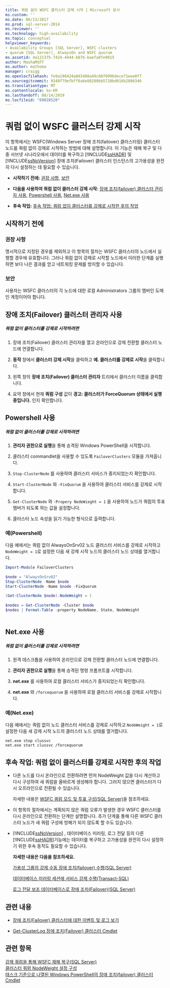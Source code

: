 ```yaml
---
title: 쿼럼 없이 WSFC 클러스터 강제 시작 | Microsoft 문서
ms.custom: ''
ms.date: 06/13/2017
ms.prod: sql-server-2014
ms.reviewer: ''
ms.technology: high-availability
ms.topic: conceptual
helpviewer_keywords:
- Availability Groups [SQL Server], WSFC clusters
- quorum [SQL Server], AlwaysOn and WSFC quorum
ms.assetid: 4a121375-7424-4444-b876-baefa8fe9015
author: MashaMSFT
ms.author: mathoma
manager: craigg
ms.openlocfilehash: fe9a196424a8d3488a49c86f0996dece71eee0f7
ms.sourcegitcommit: 9348f79efbff8a6e88209bb5720bd016b2806346
ms.translationtype: MT
ms.contentlocale: ko-KR
ms.lasthandoff: 08/14/2019
ms.locfileid: "69028528"
---
```

# <a name="force-a-wsfc-cluster-to-start-without-a-quorum"></a>쿼럼 없이 WSFC 클러스터 강제 시작
  이 항목에서는 WSFC(Windows Server 장애 조치(failover) 클러스터링) 클러스터 노드를 쿼럼 없이 강제로 시작하는 방법에 대해 설명합니다.  이 기능은 재해 복구 및 다중 서브넷 시나리오에서 데이터를 복구하고 [!INCLUDE[ssHADR](../../../includes/sshadr-md.md)] 및 [!INCLUDE[ssNoVersion](../../../includes/ssnoversion-md.md)] 장애 조치(Failover) 클러스터 인스턴스의 고가용성을 완전히 다시 설정하는 데 필요할 수 있습니다.  
  
-   **시작하기 전에:**  [권장 사항](#Recommendations), [보안](#Security)  
  
-   **다음을 사용하여 쿼럼 없이 클러스터 강제 시작:**  [장애 조치(failover) 클러스터 관리자 사용](#FailoverClusterManagerProcedure), [Powershell 사용](#PowerShellProcedure), [Net.exe 사용](#CommandPromptProcedure)  
  
-   **후속 작업:**  [후속 작업: 쿼럼 없이 클러스터를 강제로 시작한 후의 작업](#FollowUp)  
  
##  <a name="BeforeYouBegin"></a> 시작하기 전에  
  
###  <a name="Recommendations"></a> 권장 사항  
 명시적으로 지정된 경우를 제외하고 이 항목의 절차는 WSFC 클러스터의 노드에서 실행할 경우에 유효합니다.  그러나 쿼럼 없이 강제로 시작할 노드에서 이러한 단계를 실행하면 보다 나은 결과를 얻고 네트워킹 문제를 방지할 수 있습니다.  
  
###  <a name="Security"></a> 보안  
 사용자는 WSFC 클러스터의 각 노드에 대한 로컬 Administrators 그룹의 멤버인 도메인 계정이어야 합니다.  
  
##  <a name="FailoverClusterManagerProcedure"></a> 장애 조치(Failover) 클러스터 관리자 사용  
  
##### <a name="to-force-a-cluster-to-start-without-a-quorum"></a>쿼럼 없이 클러스터를 강제로 시작하려면  
  
1.  장애 조치(Failover) 클러스터 관리자를 열고 온라인으로 강제 전환할 클러스터 노드에 연결합니다.  
  
2.  **동작** 창에서 **클러스터 강제 시작**을 클릭하고 **예. 클러스터를 강제로 시작**을 클릭합니다.  
  
3.  왼쪽 창의 **장애 조치(Failover) 클러스터 관리자** 트리에서 클러스터 이름을 클릭합니다.  
  
4.  요약 창에서 현재 **쿼럼 구성** 값이  **경고: 클러스터가 ForceQuorum 상태에서 실행 중입니다.** 인지 확인합니다.  
  
##  <a name="PowerShellProcedure"></a> Powershell 사용  
  
##### <a name="to-force-a-cluster-to-start-without-a-quorum"></a>쿼럼 없이 클러스터를 강제로 시작하려면  
  
1.  **관리자 권한으로 실행**을 통해 승격된 Windows PowerShell을 시작합니다.  
  
2.  클러스터 commandlet을 사용할 수 있도록 `FailoverClusters` 모듈을 가져옵니다.  
  
3.  `Stop-ClusterNode` 를 사용하여 클러스터 서비스가 중지되었는지 확인합니다.  
  
4.  `Start-ClusterNode` 와 `-FixQuorum` 을 사용하여 클러스터 서비스를 강제로 시작합니다.  
  
5.  `Get-ClusterNode` 와 `-Propery NodeWieght = 1` 을 사용하여 노드가 쿼럼의 투표 멤버가 되도록 하는 값을 설정합니다.  
  
6.  클러스터 노드 속성을 읽기 가능한 형식으로 출력합니다.  
  
### <a name="example-powershell"></a>예(Powershell)  
 다음 예에서는 쿼럼 없이 AlwaysOnSrv02 노드 클러스터 서비스를 강제로 시작하고 `NodeWeight = 1`로 설정한 다음 새 강제 시작 노드의 클러스터 노드 상태를 열거합니다.  
  
```powershell  
Import-Module FailoverClusters  
  
$node = "AlwaysOnSrv02"  
Stop-ClusterNode -Name $node  
Start-ClusterNode -Name $node -FixQuorum  
  
(Get-ClusterNode $node).NodeWeight = 1  
  
$nodes = Get-ClusterNode -Cluster $node  
$nodes | Format-Table -property NodeName, State, NodeWeight  
  
```  
  
##  <a name="CommandPromptProcedure"></a> Net.exe 사용  
  
##### <a name="to-force-a-cluster-to-start-without-a-quorum"></a>쿼럼 없이 클러스터를 강제로 시작하려면  
  
1.  원격 데스크톱을 사용하여 온라인으로 강제 전환할 클러스터 노드에 연결합니다.  
  
2.  **관리자 권한으로 실행**을 통해 승격된 명령 프롬프트를 시작합니다.  
  
3.  **net.exe** 를 사용하여 로컬 클러스터 서비스가 중지되었는지 확인합니다.  
  
4.  **net.exe** 와 `/forcequorum` 을 사용하여 로컬 클러스터 서비스를 강제로 시작합니다.  
  
### <a name="example-netexe"></a>예(Net.exe)  
 다음 예에서는 쿼럼 없이 노드 클러스터 서비스를 강제로 시작하고 `NodeWeight = 1`로 설정한 다음 새 강제 시작 노드의 클러스터 노드 상태를 열거합니다.  
  
```ms-dos  
net.exe stop clussvc  
net.exe start clussvc /forcequorum  
```  
  
##  <a name="FollowUp"></a> 후속 작업: 쿼럼 없이 클러스터를 강제로 시작한 후의 작업  
  
-   다른 노드를 다시 온라인으로 전환하려면 먼저 NodeWeight 값을 다시 계산하고 다시 구성하여 새 쿼럼을 올바르게 생성해야 합니다. 그러지 않으면 클러스터가 다시 오프라인으로 전환될 수 있습니다.  
  
     자세한 내용은 [WSFC 쿼럼 모드 및 투표 구성&#40;SQL Server&#41;](wsfc-quorum-modes-and-voting-configuration-sql-server.md)을 참조하세요.  
  
-   이 항목의 절차에서는 계획되지 않은 쿼럼 오류가 발생한 경우 WSFC 클러스터를 다시 온라인으로 전환하는 단계만 설명합니다.  추가 단계를 통해 다른 WSFC 클러스터 노드가 새 쿼럼 구성에 방해가 되지 않도록 할 수도 있습니다.  
  
-   [!INCLUDE[ssNoVersion](../../../includes/ssnoversion-md.md)] , 데이터베이스 미러링, 로그 전달 등의 다른 [!INCLUDE[ssHADR](../../../includes/sshadr-md.md)]기능에는 데이터를 복구하고 고가용성을 완전히 다시 설정하기 위한 후속 동작도 필요할 수 있습니다.  
  
     **자세한 내용은 다음을 참조하세요.**  
  
     [가용성 그룹의 강제 수동 장애 조치(failover) 수행&#40;SQL Server&#41;](../../../database-engine/availability-groups/windows/perform-a-forced-manual-failover-of-an-availability-group-sql-server.md)  
  
     [데이터베이스 미러링 세션에 서비스 강제 수행&#40;Transact-SQL&#41;](../../../database-engine/database-mirroring/force-service-in-a-database-mirroring-session-transact-sql.md)  
  
     [로그 전달 보조 데이터베이스로 장애 조치(Failover)&#40;SQL Server&#41;](../../../database-engine/log-shipping/fail-over-to-a-log-shipping-secondary-sql-server.md)  
  
##  <a name="RelatedContent"></a> 관련 내용  
  
-   [장애 조치(Failover) 클러스터에 대한 이벤트 및 로그 보기](https://docs.microsoft.com/previous-versions/windows/it-pro/windows-server-2008-R2-and-2008/cc772342(v=ws.11))  
  
-   [Get-ClusterLog 장애 조치(Failover) 클러스터 Cmdlet](https://technet.microsoft.com/library/ee461045.aspx)  
  
## <a name="see-also"></a>관련 항목  
 [강제 쿼럼을 통해 WSFC 재해 복구&#40;SQL Server&#41;](wsfc-disaster-recovery-through-forced-quorum-sql-server.md)   
 [클러스터 쿼럼 NodeWeight 설정 구성](configure-cluster-quorum-nodeweight-settings.md)   
 [태스크 기준으로 나열된 Windows PowerShell의 장애 조치(failover) 클러스터 Cmdlet](https://technet.microsoft.com/library/ee619761\(WS.10\).aspx)  
  
  
